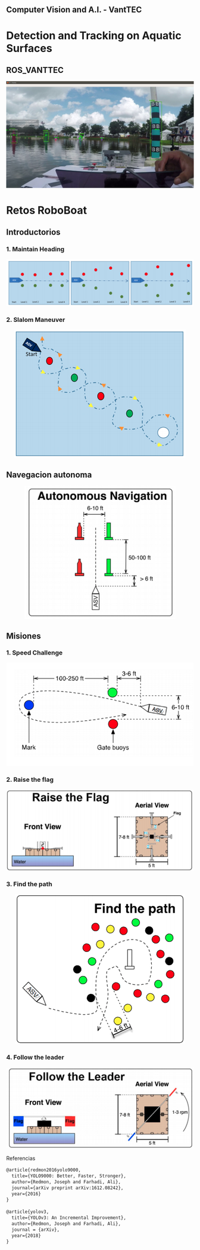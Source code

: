 ## Computer Vision and A.I. - VantTEC 

# Detection and Tracking on Aquatic Surfaces

## ROS_VANTTEC

<p align="center"><img src="./readme/det-track.png" /> </p>

# Retos RoboBoat

## Introductorios 

### 1. Maintain Heading 

<p align="center"><img src="./readme/intro-heading.png" /> </p>

### 2. Slalom Maneuver

<p align="center"><img src="./readme/intro-slalom.png" /> </p>

## Navegacion autonoma

<p align="center"><img src="./readme/autonomous.png" /> </p>

## Misiones

### 1. Speed Challenge

<p align="center"><img src="./readme/mission-speed.png" /> </p>

### 2. Raise the flag

<p align="center"><img src="./readme/mission-flag.png" /> </p>

### 3. Find the path 

<p align="center"><img src="./readme/mission-path.png" /> </p>

### 4. Follow the leader

<p align="center"><img src="./readme/mission-leader.png" /> </p>

Referencias
```
@article{redmon2016yolo9000,
  title={YOLO9000: Better, Faster, Stronger},
  author={Redmon, Joseph and Farhadi, Ali},
  journal={arXiv preprint arXiv:1612.08242},
  year={2016}
}

@article{yolov3,
  title={YOLOv3: An Incremental Improvement},
  author={Redmon, Joseph and Farhadi, Ali},
  journal = {arXiv},
  year={2018}
}
```
